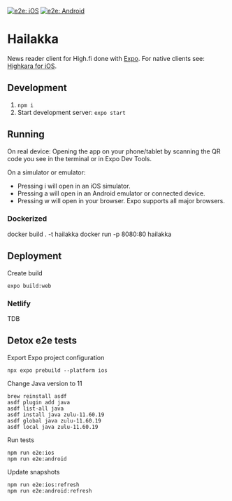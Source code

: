 [![e2e: iOS](https://github.com/walokra/hailakka/actions/workflows/ios.yml/badge.svg)](https://github.com/walokra/hailakka/actions/workflows/ios.yml) [![e2e: Android](https://github.com/walokra/hailakka/actions/workflows/android.yml/badge.svg)](https://github.com/walokra/hailakka/actions/workflows/android.yml)

# Hailakka

News reader client for High.fi done with [Expo](https://expo.io/).
For native clients see: [Highkara for iOS](https://apps.apple.com/fi/app/highkara-uutislukija/id1035170336).

## Development

1. `npm i`
1. Start development server: `expo start`

## Running

On real device:
Opening the app on your phone/tablet by scanning the QR code you see in the terminal or in Expo Dev Tools.

On a simulator or emulator:

- Pressing i will open in an iOS simulator.
- Pressing a will open in an Android emulator or connected device.
- Pressing w will open in your browser. Expo supports all major browsers.

### Dockerized

docker build . -t hailakka
docker run -p 8080:80 hailakka

## Deployment

Create build

```
expo build:web
```

### Netlify

TDB

## Detox e2e tests

Export Expo project configuration

```
npx expo prebuild --platform ios
```

Change Java version to 11

```
brew reinstall asdf
asdf plugin add java
asdf list-all java
asdf install java zulu-11.60.19
asdf global java zulu-11.60.19
asdf local java zulu-11.60.19
```

Run tests

```
npm run e2e:ios
npm run e2e:android
```

Update snapshots

```
npm run e2e:ios:refresh
npm run e2e:android:refresh
```
